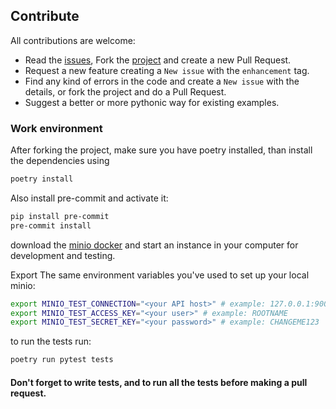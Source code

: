 ## Contribute
All contributions are welcome:

- Read the [issues](https://github.com/IamTugy/pyminio/issues), Fork the [project](https://github.com/IamTugy/pyminio) and create a new Pull Request.
- Request a new feature creating a `New issue` with the `enhancement` tag.
- Find any kind of errors in the code and create a `New issue` with the details, or fork the project and do a Pull Request.
- Suggest a better or more pythonic way for existing examples.

### Work environment

After forking the project, make sure you have poetry installed, 
than install the dependencies using
```bash
poetry install
```

Also install pre-commit and activate it:
```bash
pip install pre-commit
pre-commit install
```

download the [minio docker](https://hub.docker.com/r/minio/minio/) and start an instance in your computer for development and testing.

Export The same environment variables you've used to set up your local minio:
```bash
export MINIO_TEST_CONNECTION="<your API host>" # example: 127.0.0.1:9000
export MINIO_TEST_ACCESS_KEY="<your user>" # example: ROOTNAME
export MINIO_TEST_SECRET_KEY="<your password>" # example: CHANGEME123
```

to run the tests run:
```bash
poetry run pytest tests
```
#### Don't forget to write tests, and to run all the tests before making a pull request.